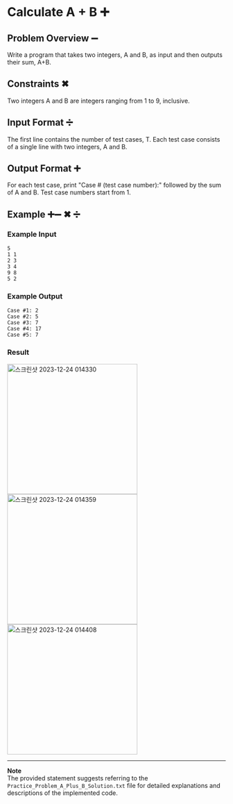 # Calculate A + B ➕

## Problem Overview ➖

Write a program that takes two integers, A and B, as input and then outputs their sum, A+B.

## Constraints ✖

Two integers A and B are integers ranging from 1 to 9, inclusive.

## Input Format ➗

The first line contains the number of test cases, T.
Each test case consists of a single line with two integers, A and B.

## Output Format ➕

For each test case, print "Case # (test case number):" followed by the sum of A and B.
Test case numbers start from 1.

## Example ➕➖ ✖ ➗

### Example Input 
```
5
1 1
2 3
3 4
9 8
5 2
```

### Example Output 
```
Case #1: 2
Case #2: 5
Case #3: 7
Case #4: 17
Case #5: 7
```


### Result 
<img width="300" alt="스크린샷 2023-12-24 014330" src="https://github.com/InseokJun/Hyundai-Softeer/assets/153903563/b2fc1d73-af5e-4215-a7a1-c21cba4c83ef">
<img width="300" alt="스크린샷 2023-12-24 014359" src="https://github.com/InseokJun/Hyundai-Softeer/assets/153903563/13a7af7a-49fa-4a9e-b0d0-4c0e6603fae4">
<img width="300" alt="스크린샷 2023-12-24 014408" src="https://github.com/InseokJun/Hyundai-Softeer/assets/153903563/041ed466-16e2-46d4-9fb3-d8520b4702aa">


---
**Note**    
The provided statement suggests referring to the `Practice_Problem_A_Plus_B_Solution.txt` file for detailed explanations and descriptions of the implemented code.

